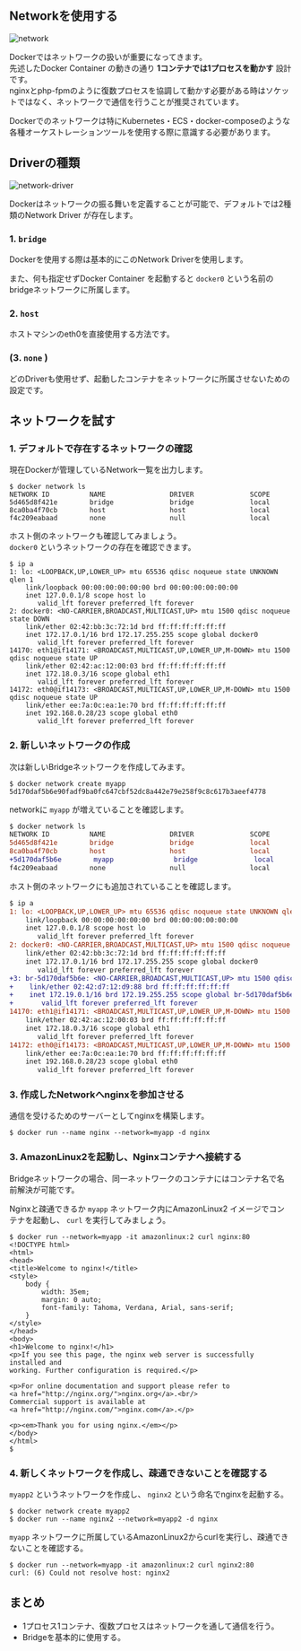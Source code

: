 ## Networkを使用する
![network](imgs/network.png)

Dockerではネットワークの扱いが重要になってきます。  
先述したDocker Container の動きの通り **1コンテナでは1プロセスを動かす** 設計です。  
nginxとphp-fpmのように復数プロセスを協調して動かす必要がある時はソケットではなく、ネットワークで通信を行うことが推奨されています。

Dockerでのネットワークは特にKubernetes・ECS・docker-composeのような各種オーケストレーションツールを使用する際に意識する必要があります。

## Driverの種類
![network-driver](imgs/network-driver.png)

Dockerはネットワークの振る舞いを定義することが可能で、デフォルトでは2種類のNetwork Driver が存在します。

### 1. `bridge`
Dockerを使用する際は基本的にこのNetwork Driverを使用します。  

また、何も指定せずDocker Container を起動すると `docker0` という名前のbridgeネットワークに所属します。

### 2. `host`
ホストマシンのeth0を直接使用する方法です。

### (3. `none` )
どのDriverも使用せず、起動したコンテナをネットワークに所属させないための設定です。

## ネットワークを試す

### 1. デフォルトで存在するネットワークの確認

現在Dockerが管理しているNetwork一覧を出力します。  
```
$ docker network ls
NETWORK ID          NAME                DRIVER              SCOPE
5d465d8f421e        bridge              bridge              local
8ca0ba4f70cb        host                host                local
f4c209eabaad        none                null                local
```

ホスト側のネットワークも確認してみましょう。  
`docker0` というネットワークの存在を確認できます。
```
$ ip a
1: lo: <LOOPBACK,UP,LOWER_UP> mtu 65536 qdisc noqueue state UNKNOWN qlen 1
    link/loopback 00:00:00:00:00:00 brd 00:00:00:00:00:00
    inet 127.0.0.1/8 scope host lo
       valid_lft forever preferred_lft forever
2: docker0: <NO-CARRIER,BROADCAST,MULTICAST,UP> mtu 1500 qdisc noqueue state DOWN
    link/ether 02:42:bb:3c:72:1d brd ff:ff:ff:ff:ff:ff
    inet 172.17.0.1/16 brd 172.17.255.255 scope global docker0
       valid_lft forever preferred_lft forever
14170: eth1@if14171: <BROADCAST,MULTICAST,UP,LOWER_UP,M-DOWN> mtu 1500 qdisc noqueue state UP
    link/ether 02:42:ac:12:00:03 brd ff:ff:ff:ff:ff:ff
    inet 172.18.0.3/16 scope global eth1
       valid_lft forever preferred_lft forever
14172: eth0@if14173: <BROADCAST,MULTICAST,UP,LOWER_UP,M-DOWN> mtu 1500 qdisc noqueue state UP
    link/ether ee:7a:0c:ea:1e:70 brd ff:ff:ff:ff:ff:ff
    inet 192.168.0.28/23 scope global eth0
       valid_lft forever preferred_lft forever
```

### 2. 新しいネットワークの作成
次は新しいBridgeネットワークを作成してみます。

```
$ docker network create myapp
5d170daf5b6e90fadf9ba0fc647cbf52dc8a442e79e258f9c8c617b3aeef4778
```

networkに `myapp` が増えていることを確認します。
```diff
$ docker network ls
NETWORK ID          NAME                DRIVER              SCOPE
5d465d8f421e        bridge              bridge              local
8ca0ba4f70cb        host                host                local
+5d170daf5b6e        myapp               bridge              local
f4c209eabaad        none                null                local
```

ホスト側のネットワークにも追加されていることを確認します。  
```diff
$ ip a
1: lo: <LOOPBACK,UP,LOWER_UP> mtu 65536 qdisc noqueue state UNKNOWN qlen 1
    link/loopback 00:00:00:00:00:00 brd 00:00:00:00:00:00
    inet 127.0.0.1/8 scope host lo
       valid_lft forever preferred_lft forever
2: docker0: <NO-CARRIER,BROADCAST,MULTICAST,UP> mtu 1500 qdisc noqueue state DOWN
    link/ether 02:42:bb:3c:72:1d brd ff:ff:ff:ff:ff:ff
    inet 172.17.0.1/16 brd 172.17.255.255 scope global docker0
       valid_lft forever preferred_lft forever
+3: br-5d170daf5b6e: <NO-CARRIER,BROADCAST,MULTICAST,UP> mtu 1500 qdisc noqueue state DOWN
+    link/ether 02:42:d7:12:d9:88 brd ff:ff:ff:ff:ff:ff
+    inet 172.19.0.1/16 brd 172.19.255.255 scope global br-5d170daf5b6e
+       valid_lft forever preferred_lft forever
14170: eth1@if14171: <BROADCAST,MULTICAST,UP,LOWER_UP,M-DOWN> mtu 1500 qdisc noqueue state UP
    link/ether 02:42:ac:12:00:03 brd ff:ff:ff:ff:ff:ff
    inet 172.18.0.3/16 scope global eth1
       valid_lft forever preferred_lft forever
14172: eth0@if14173: <BROADCAST,MULTICAST,UP,LOWER_UP,M-DOWN> mtu 1500 qdisc noqueue state UP
    link/ether ee:7a:0c:ea:1e:70 brd ff:ff:ff:ff:ff:ff
    inet 192.168.0.28/23 scope global eth0
       valid_lft forever preferred_lft forever

```

### 3. 作成したNetworkへnginxを参加させる
通信を受けるためのサーバーとしてnginxを構築します。  
```
$ docker run --name nginx --network=myapp -d nginx
```

### 3. AmazonLinux2を起動し、Nginxコンテナへ接続する
Bridgeネットワークの場合、同一ネットワークのコンテナにはコンテナ名で名前解決が可能です。

Nginxと疎通できるか `myapp` ネットワーク内にAmazonLinux2 イメージでコンテナを起動し、 `curl` を実行してみましょう。

```
$ docker run --network=myapp -it amazonlinux:2 curl nginx:80
<!DOCTYPE html>
<html>
<head>
<title>Welcome to nginx!</title>
<style>
    body {
        width: 35em;
        margin: 0 auto;
        font-family: Tahoma, Verdana, Arial, sans-serif;
    }
</style>
</head>
<body>
<h1>Welcome to nginx!</h1>
<p>If you see this page, the nginx web server is successfully installed and
working. Further configuration is required.</p>

<p>For online documentation and support please refer to
<a href="http://nginx.org/">nginx.org</a>.<br/>
Commercial support is available at
<a href="http://nginx.com/">nginx.com</a>.</p>

<p><em>Thank you for using nginx.</em></p>
</body>
</html>
$ 
```

### 4. 新しくネットワークを作成し、疎通できないことを確認する
`myapp2` というネットワークを作成し、 `nginx2` という命名でnginxを起動する。
```
$ docker network create myapp2
$ docker run --name nginx2 --network=myapp2 -d nginx
```

`myapp` ネットワークに所属しているAmazonLinux2からcurlを実行し、疎通できないことを確認する。
```
$ docker run --network=myapp -it amazonlinux:2 curl nginx2:80
curl: (6) Could not resolve host: nginx2
```

## まとめ
- 1プロセス1コンテナ、復数プロセスはネットワークを通して通信を行う。
- Bridgeを基本的に使用する。
